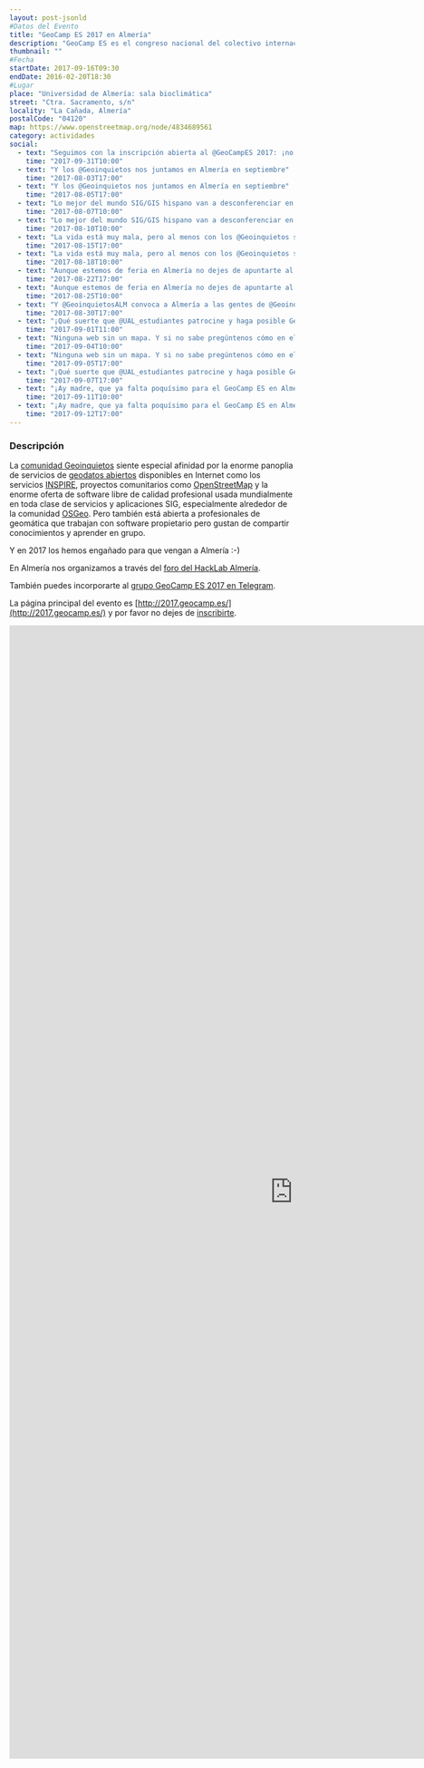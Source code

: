 ```yaml
---
layout: post-jsonld
#Datos del Evento
title: "GeoCamp ES 2017 en Almería"
description: "GeoCamp ES es el congreso nacional del colectivo internacional Geoinquietos, grupos informales que se reúnen para conversar y aprender sobre cualquier tema relacionado con las ciencias de la tierra."
thumbnail: ""
#Fecha
startDate: 2017-09-16T09:30
endDate: 2016-02-20T18:30
#Lugar
place: "Universidad de Almería: sala bioclimática"
street: "Ctra. Sacramento, s/n"
locality: "La Cañada, Almería"
postalCode: "04120"
map: https://www.openstreetmap.org/node/4834689561
category: actividades
social:
  - text: "Seguimos con la inscripción abierta al @GeoCampES 2017: ¡no te quedes sin tu entrada!"
    time: "2017-09-31T10:00"
  - text: "Y los @Geoinquietos nos juntamos en Almería en septiembre"
    time: "2017-08-03T17:00"
  - text: "Y los @Geoinquietos nos juntamos en Almería en septiembre"
    time: "2017-08-05T17:00"
  - text: "Lo mejor del mundo SIG/GIS hispano van a desconferenciar en Almería, ¿te apuntas?"
    time: "2017-08-07T10:00"
  - text: "Lo mejor del mundo SIG/GIS hispano van a desconferenciar en Almería, ¿te apuntas?"
    time: "2017-08-10T10:00"
  - text: "La vida está muy mala, pero al menos con los @Geoinquietos se hacen cosas increíbles con los mapas"
    time: "2017-08-15T17:00"
  - text: "La vida está muy mala, pero al menos con los @Geoinquietos se hacen cosas increíbles con los mapas"
    time: "2017-08-18T10:00"
  - text: "Aunque estemos de feria en Almería no dejes de apuntarte al GeoCamp ES 2017 de septiembre ;-)"
    time: "2017-08-22T17:00"
  - text: "Aunque estemos de feria en Almería no dejes de apuntarte al GeoCamp ES 2017 de septiembre ;-)"
    time: "2017-08-25T10:00"
  - text: "Y @GeoinquietosALM convoca a Almería a las gentes de @Geoinquietos, @OSGeo y @OpenStreetMapES"
    time: "2017-08-30T17:00"
  - text: "¡Qué suerte que @UAL_estudiantes patrocine y haga posible GeoCamp ES 2017!"
    time: "2017-09-01T11:00"
  - text: "Ninguna web sin un mapa. Y si no sabe pregúntenos cómo en el GeoCamp ES 2017"
    time: "2017-09-04T10:00"
  - text: "Ninguna web sin un mapa. Y si no sabe pregúntenos cómo en el GeoCamp ES 2017"
    time: "2017-09-05T17:00"
  - text: "¡Qué suerte que @UAL_estudiantes patrocine y haga posible GeoCamp ES 2017!"
    time: "2017-09-07T17:00"
  - text: "¡Ay madre, que ya falta poquísimo para el GeoCamp ES en Almería!"
    time: "2017-09-11T10:00"
  - text: "¡Ay madre, que ya falta poquísimo para el GeoCamp ES en Almería!"
    time: "2017-09-12T17:00"
---
```


### Descripción


La [comunidad Geoinquietos](https://geoinquietosmadrid.github.io/geoinquietos-y-osgeoes/#/) siente especial afinidad por la enorme panoplia de servicios de [geodatos abiertos](http://www.construmatica.com/construpedia/Geodatos_Libres) disponibles en Internet como los servicios  [INSPIRE](https://en.wikipedia.org/wiki/Infrastructure_for_Spatial_Information_in_the_European_Community), proyectos comunitarios como [OpenStreetMap](https://www.openstreetmap.org/) y la enorme oferta de software libre de calidad profesional usada mundialmente en toda clase de servicios y aplicaciones SIG, especialmente alrededor de la comunidad [OSGeo](https://osgeo.org/). Pero también está abierta a profesionales de geomática que trabajan con software propietario pero gustan de compartir conocimientos y aprender en grupo.

Y en 2017 los hemos engañado para que vengan a Almería :-)

En Almería nos organizamos a través del [foro del HackLab Almería](https://foro.hacklabalmeria.net/c/geoinquietosalm).

También puedes incorporarte  al [grupo GeoCamp ES 2017 en Telegram](https://t.me/joinchat/AFGSKQsWzLbEi6_ixXHzMw).


La página principal del evento es  [http://2017.geocamp.es/](http://2017.geocamp.es/) y por favor no dejes de [inscribirte](https://www.eventbrite.es/e/entradas-geocamp-2017-34316616925?ref=ebtn).

<iframe src="http://2017.geocamp.es/" width="1000" height="2000" frameborder="0" style="border:0" allowfullscreen></iframe>
